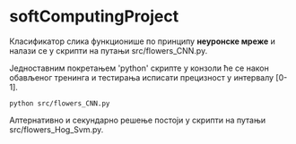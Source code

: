 # softComputingProject


Класификатор слика функционише по принципу **неуронске мреже** и налази се у скрипти на путањи src/flowers_CNN.py.

Једноставним покретањем 'python' скрипте у конзоли ће се након обављеног тренинга и тестирања исписати прецизност у интервалу [0-1].
```
python src/flowers_CNN.py
```

Алтернативно и секундарно решење постоји у скрипти на путањи src/flowers_Hog_Svm.py.
